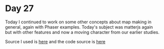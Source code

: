 # Day 27

Today I continued to work on some other concepts about map making in general, again with Phaser examples. Today's subject was matterjs again but with other features and now a moving character from our earlier studies.

Source I used is [here](https://itnext.io/modular-game-worlds-in-phaser-3-tilemaps-5-matter-physics-platformer-d14d1f614557) and the code source is [here](https://github.com/mikewesthad/phaser-3-tilemap-blog-posts/tree/master/examples/post-5)
